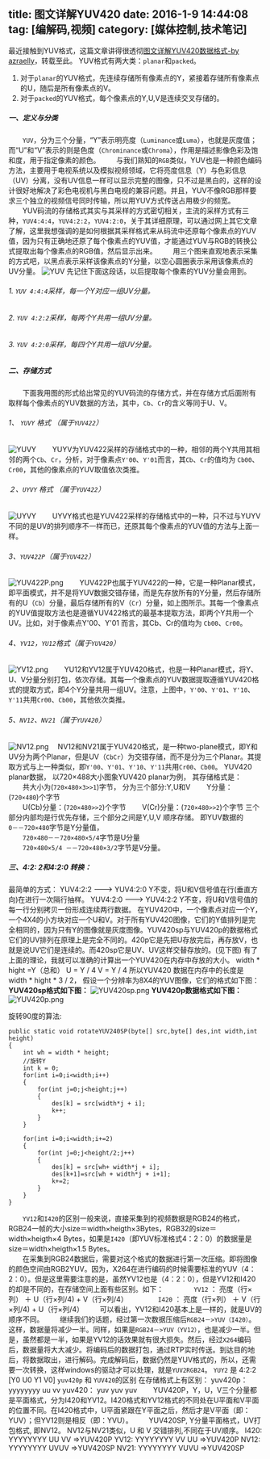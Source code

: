 title: 图文详解YUV420
date: 2016-1-9 14:44:08
tag: [编解码,视频]
category: [媒体控制,技术笔记]
---
最近接触到YUV格式，这篇文章讲得很透彻[图文详解YUV420数据格式-by azraelly](http://www.cnblogs.com/azraelly/archive/2013/01/01/2841269.html)，转载至此。
YUV格式有两大类：`planar`和`packed`。
1. 对于`planar`的YUV格式，先连续存储所有像素点的Y，紧接着存储所有像素点的U，随后是所有像素点的V。
2. 对于`packed`的YUV格式，每个像素点的Y,U,V是连续交叉存储的。
<!--more-->
##### 一、定义与分类
　　`YUV`，分为三个分量，“Y”表示明亮度（`Luminance`或`Luma`），也就是灰度值；而“U”和“V”表示的则是色度（`Chrominance`或`Chroma`），作用是描述影像色彩及饱和度，用于指定像素的颜色。
　　与我们熟知的`RGB`类似，YUV也是一种颜色编码方法，主要用于电视系统以及模拟视频领域，它将亮度信息（Y）与色彩信息（UV）分离，没有UV信息一样可以显示完整的图像，只不过是黑白的，这样的设计很好地解决了彩色电视机与黑白电视的兼容问题。并且，YUV不像RGB那样要求三个独立的视频信号同时传输，所以用YUV方式传送占用极少的频宽。
　　YUV码流的存储格式其实与其采样的方式密切相关，主流的采样方式有三种，`YUV4:4:4`，`YUV4:2:2`，`YUV4:2:0`，关于其详细原理，可以通过网上其它文章了解，这里我想强调的是如何根据其采样格式来从码流中还原每个像素点的YUV值，因为只有正确地还原了每个像素点的YUV值，才能通过YUV与RGB的转换公式提取出每个像素点的RGB值，然后显示出来。
　　用三个图来直观地表示采集的方式吧，以黑点表示采样该像素点的Y分量，以空心圆圈表示采用该像素点的UV分量。
![YUV](http://7i7io5.com1.z0.glb.clouddn.com/yuv%E9%87%87%E6%A0%B7.jpg)
先记住下面这段话，以后提取每个像素的YUV分量会用到。
###### 1. `YUV 4:4:4`采样，每一个Y对应一组UV分量。
###### 2. `YUV 4:2:2`采样，每两个Y共用一组UV分量。 
###### 3. `YUV 4:2:0`采样，每四个Y共用一组UV分量。
##### 二、存储方式
　　下面我用图的形式给出常见的YUV码流的存储方式，并在存储方式后面附有取样每个像素点的YUV数据的方法，其中，`Cb`、`Cr`的含义等同于U、V。

###### 1、 `YUVY` 格式 （属于`YUV422`）
![YUVY](http://7i7io5.com1.z0.glb.clouddn.com/YUVY.png)
　　YUYV为YUV422采样的存储格式中的一种，相邻的两个Y共用其相邻的两个`Cb`、`Cr`，分析，对于像素点`Y'00`、`Y'01`而言，其`Cb`、`Cr`的值均为 `Cb00`、`Cr00`，其他的像素点的YUV取值依次类推。
###### ２、`UYVY` 格式 （属于`YUV422`）
![UYVY](http://7i7io5.com1.z0.glb.clouddn.com/UYVY.png)
　　UYVY格式也是YUV422采样的存储格式中的一种，只不过与YUYV不同的是UV的排列顺序不一样而已，还原其每个像素点的YUV值的方法与上面一样。
###### 3、`YUV422P`（属于`YUV422`）
![YUV422P.png](http://7i7io5.com1.z0.glb.clouddn.com/YUV422P.png)
　　YUV422P也属于YUV422的一种，它是一种Planar模式，即平面模式，并不是将YUV数据交错存储，而是先存放所有的Y分量，然后存储所有的U（`Cb`）分量，最后存储所有的V（`Cr`）分量，如上图所示。其每一个像素点的YUV值提取方法也是遵循YUV422格式的最基本提取方法，即两个Y共用一个UV。比如，对于像素点Y'00、Y'01 而言，其Cb、Cr的值均为 `Cb00`、`Cr00`。
###### 4、`YV12`，`YU12`格式（属于`YUV420`）
![YV12.png](http://7i7io5.com1.z0.glb.clouddn.com/YV12.png)
　　YU12和YV12属于YUV420格式，也是一种Planar模式，将Y、U、V分量分别打包，依次存储。其每一个像素点的YUV数据提取遵循YUV420格式的提取方式，即4个Y分量共用一组UV。注意，上图中，`Y'00`、`Y'01`、`Y'10`、`Y'11`共用`Cr00`、`Cb00`，其他依次类推。
###### 5、`NV12`、`NV21`（属于`YUV420`）
![NV12.png](http://7i7io5.com1.z0.glb.clouddn.com/NV12.png)
　NV12和NV21属于YUV420格式，是一种two-plane模式，即Y和UV分为两个Planar，但是UV（`CbCr`）为交错存储，而不是分为三个Planar。其提取方式与上一种类似，即`Y'00`、`Y'01`、`Y'10`、`Y'11`共用`Cr00`、`Cb00`。
YUV420 planar数据， 以720×488大小图象YUV420 planar为例，
其存储格式是： 
　　共大小为(`720×480×3>>1`)字节，
分为三个部分:Y,U和V
　　Y分量：    (`720×480`)个字节  
　　U(Cb)分量：(`720×480>>2`)个字节
　　V(Cr)分量：(`720×480>>2`)个字节
三个部分内部均是行优先存储，三个部分之间是Y,U,V 顺序存储。
即YUV数据的
　　`0－－720×480`字节是Y分量值，         
　　`720×480－－720×480×5/4`字节是U分量    
　　`720×480×5/4 －－720×480×3/2`字节是V分量。
##### 三、4:2: 2和4:2:0 转换：　
最简单的方式：
YUV4:2:2 ---> YUV4:2:0  Y不变，将U和V信号值在行(垂直方向)在进行一次隔行抽样。 YUV4:2:0 ---> YUV4:2:2  Y不变，将U和V信号值的每一行分别拷贝一份形成连续两行数据。
在YUV420中，一个像素点对应一个Y，一个4X4的小方块对应一个U和V。对于所有YUV420图像，它们的Y值排列是完全相同的，因为只有Y的图像就是灰度图像。YUV420sp与YUV420p的数据格式它们的UV排列在原理上是完全不同的。420p它是先把U存放完后，再存放V，也就是说UV它们是连续的。而420sp它是UV、UV这样交替存放的。(见下图) 有了上面的理论，我就可以准确的计算出一个YUV420在内存中存放的大小。 width * hight =Y（总和） U = Y / 4   V = Y / 4
所以YUV420 数据在内存中的长度是 width * hight * 3 / 2，
假设一个分辨率为8X4的YUV图像，它们的格式如下图：
**YUV420sp格式如下图：**
![YUV420sp.png](http://7i7io5.com1.z0.glb.clouddn.com/YUV420sp.png)
**YUV420p数据格式如下图：**
![YUV420p.png](http://7i7io5.com1.z0.glb.clouddn.com/YUV420p.png)

旋转90度的算法:
```
public static void rotateYUV240SP(byte[] src,byte[] des,int width,int height)
{
    int wh = width * height;
    //旋转Y
    int k = 0;
    for(int i=0;i<width;i++) 
    {
        for(int j=0;j<height;j++) 
        {
            des[k] = src[width*j + i];   
            k++;
        }
    }

    for(int i=0;i<width;i+=2) 
    {
        for(int j=0;j<height/2;j++) 
        { 
            des[k] = src[wh+ width*j + i]; 
            des[k+1]=src[wh + width*j + i+1];
            k+=2;
        }
    }
}
```
 

　　`YV12`和`I420`的区别一般来说，直接采集到的视频数据是RGB24的格式，RGB24一帧的大小size＝width×heigth×3Bytes，RGB32的size＝width×heigth×4 Bytes，如果是`I420`（即YUV标准格式4：2：0）的数据量是 size＝width×heigth×1.5 Bytes。      
　　在采集到RGB24数据后，需要对这个格式的数据进行第一次压缩。即将图像的颜色空间由RGB2YUV。因为，X264在进行编码的时候需要标准的YUV（4：2：0）。但是这里需要注意的是，虽然YV12也是（4：2：0），但是YV12和I420的却是不同的，在存储空间上面有些区别。如下： 
　　　　`YV12` ： 亮度（行×列） ＋ U（行×列/4) + V（行×列/4）
　　　　`I420` ： 亮度（行×列） ＋ V（行×列/4) + U（行×列/4）
　　可以看出，YV12和I420基本上是一样的，就是UV的顺序不同。
　　继续我们的话题，经过第一次数据压缩后`RGB24－>YUV（I420）`。这样，数据量将减少一半。同样，如果是`RGB24－>YUV（YV12）`，也是减少一半。但是，虽然都是一半，如果是YV12的话效果就有很大损失。然后，经过`X264`编码后，数据量将大大减少。将编码后的数据打包，通过RTP实时传送。到达目的地后，将数据取出，进行解码。完成解码后，数据仍然是YUV格式的，所以，还需要一次转换，这样windows的驱动才可以处理，就是`YUV2RGB24`。
`YUY2`  是 4:2:2  [Y0 U0 Y1 V0]
`yuv420p` 和 `YUV420`的区别 在存储格式上有区别：
yuv420p：yyyyyyyy uu vv yuv420： yuv yuv yuv
　　YUV420P，Y，U，V三个分量都是平面格式，分为I420和YV12。I420格式和YV12格式的不同处在U平面和V平面的位置不同。在I420格式中，U平面紧跟在Y平面之后，然后才是V平面（即：YUV）；但YV12则是相反（即：YVU）。
　　YUV420SP, Y分量平面格式，UV打包格式, 即NV12。 NV12与NV21类似，U 和 V 交错排列,不同在于UV顺序。
I420: YYYYYYYY UU VV    =>YUV420P
YV12: YYYYYYYY VV UU    =>YUV420P
NV12: YYYYYYYY UVUV     =>YUV420SP
NV21: YYYYYYYY VUVU     =>YUV420SP